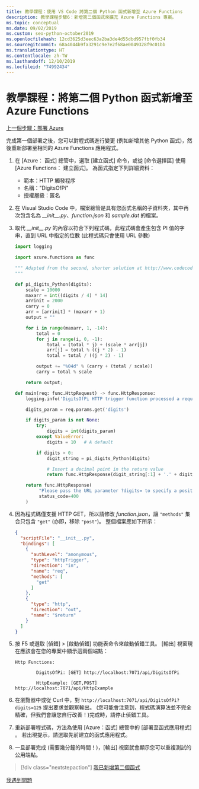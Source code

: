 ```yaml
---
title: 教學課程：使用 VS Code 將第二個 Python 函式新增至 Azure Functions
description: 教學課程步驟6：新增第二個函式來擴充 Azure Functions 專案。
ms.topic: conceptual
ms.date: 09/02/2019
ms.custom: seo-python-october2019
ms.openlocfilehash: 12cd3625d3eec63a2ba3de4d55dbd957fbf0fb34
ms.sourcegitcommit: 68a4044b9fa3291c9e7e2f68ae0049328f9c01bb
ms.translationtype: HT
ms.contentlocale: zh-TW
ms.lasthandoff: 12/10/2019
ms.locfileid: "74992434"
---
```

# <a name="tutorial-add-a-second-python-function-to-azure-functions"></a>教學課程：將第二個 Python 函式新增至 Azure Functions

[上一個步驟：部署 Azure](tutorial-vs-code-serverless-python-05.md)

完成第一個部署之後，您可以對程式碼進行變更 (例如新增其他 Python 函式)，然後重新部署至相同的 Azure Functions 應用程式。

1. 在 [Azure：  函式] 總管中，選取 [建立函式]  命令，或從 [命令選擇區] 使用 [Azure Functions：  建立函式]。 為函式指定下列詳細資料：

    - 範本：HTTP 觸發程序
    - 名稱："DigitsOfPi"
    - 授權層級：匿名

1. 在 Visual Studio Code 中，檔案總管是具有您函式名稱的子資料夾，其中再次包含名為 *\_\_init\_\_.py*、*function.json* 和 *sample.dat* 的檔案。

1. 取代 *\_\_init\_\_.py* 的內容以符合下列程式碼，此程式碼會產生包含 PI 值的字串，直到 URL 中指定的位數 (此程式碼只會使用 URL 參數)

    ```python
    import logging

    import azure.functions as func

    """ Adapted from the second, shorter solution at http://www.codecodex.com/wiki/Calculate_digits_of_pi#Python
    """

    def pi_digits_Python(digits):
        scale = 10000
        maxarr = int((digits / 4) * 14)
        arrinit = 2000
        carry = 0
        arr = [arrinit] * (maxarr + 1)
        output = ""

        for i in range(maxarr, 1, -14):
            total = 0
            for j in range(i, 0, -1):
                total = (total * j) + (scale * arr[j])
                arr[j] = total % ((j * 2) - 1)
                total = total / ((j * 2) - 1)

            output += "%04d" % (carry + (total / scale))
            carry = total % scale

        return output;

    def main(req: func.HttpRequest) -> func.HttpResponse:
        logging.info('DigitsOfPi HTTP trigger function processed a request.')

        digits_param = req.params.get('digits')

        if digits_param is not None:
            try:
                digits = int(digits_param)
            except ValueError:
                digits = 10   # A default

            if digits > 0:
                digit_string = pi_digits_Python(digits)

                # Insert a decimal point in the return value
                return func.HttpResponse(digit_string[:1] + '.' + digit_string[1:])

        return func.HttpResponse(
             "Please pass the URL parameter ?digits= to specify a positive number of digits.",
             status_code=400
        )
    ```

1. 因為程式碼僅支援 HTTP GET，所以請修改 *function.json*，讓 `"methods"` 集合只包含 `"get"` (亦即，移除 `"post"`)。 整個檔案應如下所示：

    ```json
    {
      "scriptFile": "__init__.py",
      "bindings": [
        {
          "authLevel": "anonymous",
          "type": "httpTrigger",
          "direction": "in",
          "name": "req",
          "methods": [
            "get"
          ]
        },
        {
          "type": "http",
          "direction": "out",
          "name": "$return"
        }
      ]
    }
    ```

1. 按 F5 或選取 [偵錯]   > [啟動偵錯]  功能表命令來啟動偵錯工具。 [輸出]  視窗現在應該會在您的專案中顯示這兩個端點：

    ```output
    Http Functions:

            DigitsOfPi: [GET] http://localhost:7071/api/DigitsOfPi

            HttpExample: [GET,POST] http://localhost:7071/api/HttpExample
    ```

1. 在瀏覽器中或從 Curl 中，對 `http://localhost:7071/api/DigitsOfPi?digits=125` 提出要求並觀察輸出。 (您可能會注意到，程式碼演算法並不完全精確，但我們會讓您自行改善！)完成時，請停止偵錯工具。

1. 重新部署程式碼，方法為使用 [Azure：函式]  總管中的 [部署至函式應用程式]  。 若出現提示，請選取先前建立的函式應用程式。

1. 一旦部署完成 (需要幾分鐘的時間！)，[輸出]  視窗就會顯示您可以重複測試的公用端點。

> [!div class="nextstepaction"]
> [我已新增第二個函式](tutorial-vs-code-serverless-python-07.md)

[我遇到問題](https://www.research.net/r/PWZWZ52?tutorial=vscode-functions-python&step=06-second-function)
